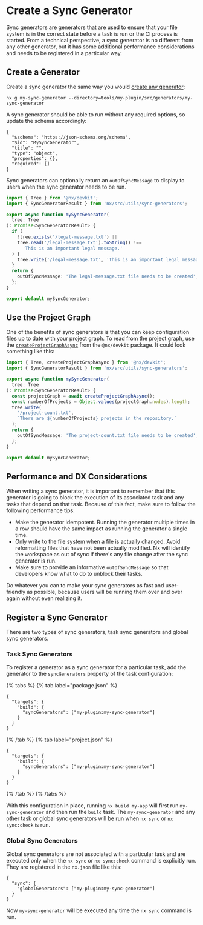 # Create a Sync Generator

Sync generators are generators that are used to ensure that your file system is in the correct state before a task is run or the CI process is started. From a technical perspective, a sync generator is no different from any other generator, but it has some additional performance considerations and needs to be registered in a particular way.

## Create a Generator

Create a sync generator the same way you would [create any generator](/extending-nx/recipes/local-generators):

```shell
nx g my-sync-generator --directory=tools/my-plugin/src/generators/my-sync-generator
```

A sync generator should be able to run without any required options, so update the schema accordingly:

```jsonc {% fileName="tools/my-plugin/src/generators/my-sync-generator/schema.json" %}
{
  "$schema": "https://json-schema.org/schema",
  "$id": "MySyncGenerator",
  "title": "",
  "type": "object",
  "properties": {},
  "required": []
}
```

Sync generators can optionally return an `outOfSyncMessage` to display to users when the sync generator needs to be run.

```ts {% fileName="tools/my-plugin/src/generators/my-sync-generator/my-sync-generator.ts" %}
import { Tree } from '@nx/devkit';
import { SyncGeneratorResult } from 'nx/src/utils/sync-generators';

export async function mySyncGenerator(
  tree: Tree
): Promise<SyncGeneratorResult> {
  if (
    !tree.exists('/legal-message.txt') ||
    tree.read('/legal-message.txt').toString() !==
      'This is an important legal message.'
  ) {
    tree.write('/legal-message.txt', 'This is an important legal message.');
  }
  return {
    outOfSyncMessage: 'The legal-message.txt file needs to be created',
  };
}

export default mySyncGenerator;
```

## Use the Project Graph

One of the benefits of sync generators is that you can keep configuration files up to date with your project graph. To read from the project graph, use the [`createProjectGraphAsync`](/nx-api/devkit/documents/createProjectGraphAsync) from the `@nx/devkit` package. It could look something like this:

```ts {% fileName="tools/my-plugin/src/generators/my-sync-generator/my-sync-generator.ts" %}
import { Tree, createProjectGraphAsync } from '@nx/devkit';
import { SyncGeneratorResult } from 'nx/src/utils/sync-generators';

export async function mySyncGenerator(
  tree: Tree
): Promise<SyncGeneratorResult> {
  const projectGraph = await createProjectGraphAsync();
  const numberOfProjects = Object.values(projectGraph.nodes).length;
  tree.write(
    '/project-count.txt',
    `There are ${numberOfProjects} projects in the repository.`
  );
  return {
    outOfSyncMessage: 'The project-count.txt file needs to be created',
  };
}

export default mySyncGenerator;
```

## Performance and DX Considerations

When writing a sync generator, it is important to remember that this generator is going to block the execution of its associated task and any tasks that depend on that task. Because of this fact, make sure to follow the following performance tips:

- Make the generator idempotent. Running the generator multiple times in a row should have the same impact as running the generator a single time.
- Only write to the file system when a file is actually changed. Avoid reformatting files that have not been actually modified. Nx will identify the workspace as out of sync if there's any file change after the sync generator is run.
- Make sure to provide an informative `outOfSyncMessage` so that developers know what to do to unblock their tasks.

Do whatever you can to make your sync generators as fast and user-friendly as possible, because users will be running them over and over again without even realizing it.

## Register a Sync Generator

There are two types of sync generators, task sync generators and global sync generators.

### Task Sync Generators

To register a generator as a sync generator for a particular task, add the generator to the `syncGenerators` property of the task configuration:

{% tabs %}
{% tab label="package.json" %}

```jsonc {% fileName="apps/my-app/package.json" %}
{
  "targets": {
    "build": {
      "syncGenerators": ["my-plugin:my-sync-generator"]
    }
  }
}
```

{% /tab %}
{% tab label="project.json" %}

```jsonc {% fileName="apps/my-app/project.json" %}
{
  "targets": {
    "build": {
      "syncGenerators": ["my-plugin:my-sync-generator"]
    }
  }
}
```

{% /tab %}
{% /tabs %}

With this configuration in place, running `nx build my-app` will first run `my-sync-generator` and then run the `build` task. The `my-sync-generator` and any other task or global sync generators will be run when `nx sync` or `nx sync:check` is run.

### Global Sync Generators

Global sync generators are not associated with a particular task and are executed only when the `nx sync` or `nx sync:check` command is explicitly run. They are registered in the `nx.json` file like this:

```jsonc {% fileName="project.json" %}
{
  "sync": {
    "globalGenerators": ["my-plugin:my-sync-generator"]
  }
}
```

Now `my-sync-generator` will be executed any time the `nx sync` command is run.
